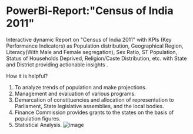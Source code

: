 # PowerBi-Report:"Census of India 2011"

Interactive dynamic Report on "Census of India 2011" with KPIs (Key Performance Indicators) as Population distribution, Geographical Region, 
Literacy(With Male and Female segregation), Sex Ratio, ST Population, Status of Households Deprived, Religion/Caste Distribution, etc. with State and District 
providing actionable insights .

How it is helpful?
1. To analyze trends of population and make projections.
2. Management and evaluation of various programs.
3. Demarcation of constituencies and allocation of representation to Parliament, State legislative assemblies, and the local bodies.
4. Finance Commission provides grants to the states on the basis of population figures.
5. Statistical Analysis.
![image](https://user-images.githubusercontent.com/85281225/188272945-408b326f-a716-4ddd-83ce-e9786745fcb3.png)

